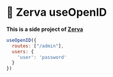 # 🌱 Zerva useOpenID

**This is a side project of [Zerva](https://github.com/holtwick/zerva)**

```js
useOpenID({
  routes: ["/admin"],
  users: {
    'user': 'password'
  }
})
```

